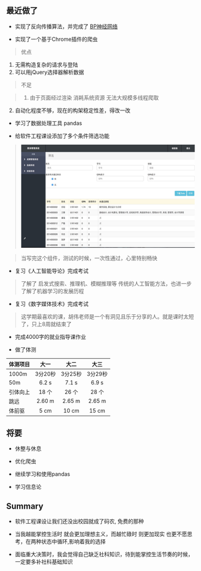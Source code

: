 ## 最近做了

* 实现了反向传播算法，并完成了 [BP神经网络](https://github.com/DIYer22/Backpropagation)

* 实现了一个基于Chrome插件的爬虫

>优点
1. 无需构造复杂的请求与登陆
2. 可以用jQuery选择器解析数据

>不足

> 1. 由于页面经过渲染 消耗系统资源 无法大规模多线程爬取
2. 自动化程度不够，现在的构架稳定性差，得改一改

* 学习了数据处理工具 pandas

* 给软件工程课设添加了多个条件筛选功能

>![](./img/2017.05.15-se.jpg)

> 当写完这个组件，测试的时候，一次性通过，心里特别畅快

* 复习《人工智能导论》完成考试

> 了解了 启发式搜索、推理机、模糊推理等 传统的人工智能方法，也进一步了解了机器学习的发展历程

* 复习《数字媒体技术》完成考试

> 这学期最喜欢的课，胡伟老师是一个有洞见且乐于分享的人。就是课时太短了，只上8周就结束了

* 完成4000字的就业指导课作业

* 做了体测

| 体测项目        | 大一   |  大二  | 大三 |
| --------   | :-----:  | :----:  | :----:  |
| 1000m     | 3分20秒 |  3分25秒|  3分29秒|
| 50m        |   6.2 s    |   7.1 s    |  6.9 s    |
| 引体向上  |     18 个    |   26 个 |   28 个 |
| 跳远        |    2.60 m     | 2.65 m   | 2.65 m   |
| 体前驱       |    5 cm     |  10 cm  | 15 cm  |

## 将要

* 休整与休息

* 优化爬虫

* 继续学习和使用pandas

* 学习信息论

## Summary

* 软件工程课设让我们还没出校园就成了码农, 免费的那种

* 当我越能掌控生活时 就会更加理想主义，而越忙碌时 则更加现实 也更不愿思考，在两种状态中循环,影响着我的选择

* 面临重大决策时，我会觉得自己缺乏社科知识，待到能掌控生活节奏的时候，一定要多补社科基础知识
